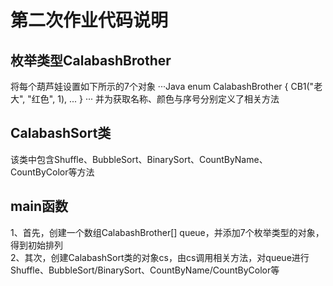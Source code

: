 
# 第二次作业代码说明

## 枚举类型CalabashBrother
将每个葫芦娃设置如下所示的7个对象
···Java
enum CalabashBrother {
	CB1("老大", "红色", 1),
	...
}
···
并为获取名称、颜色与序号分别定义了相关方法

## CalabashSort类
该类中包含Shuffle、BubbleSort、BinarySort、CountByName、CountByColor等方法

## main函数
1、首先，创建一个数组CalabashBrother[] queue，并添加7个枚举类型的对象，得到初始排列<br>
2、其次，创建CalabashSort类的对象cs，由cs调用相关方法，对queue进行Shuffle、BubbleSort/BinarySort、CountByName/CountByColor等
